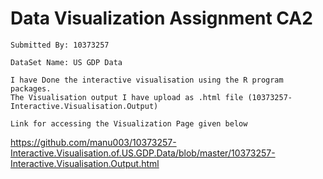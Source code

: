 # Data Visualization Assignment CA2
```
Submitted By: 10373257
```
```
DataSet Name: US GDP Data
```
```
I have Done the interactive visualisation using the R program packages.
The Visualisation output I have upload as .html file (10373257-Interactive.Visualisation.Output)
```
```
Link for accessing the Visualization Page given below
```

https://github.com/manu003/10373257-Interactive.Visualisation.of.US.GDP.Data/blob/master/10373257-Interactive.Visualisation.Output.html
